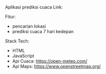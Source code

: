 Aplikasi prediksi cuaca
Link: 

Fitur:
- pencarian lokasi
- prediksi cuaca 7 hari kedepan

Stack Tech:
- HTML
- JavaScript
- Api Cuaca: https://open-meteo.com/
- Api Maps: https://www.openstreetmap.org/
